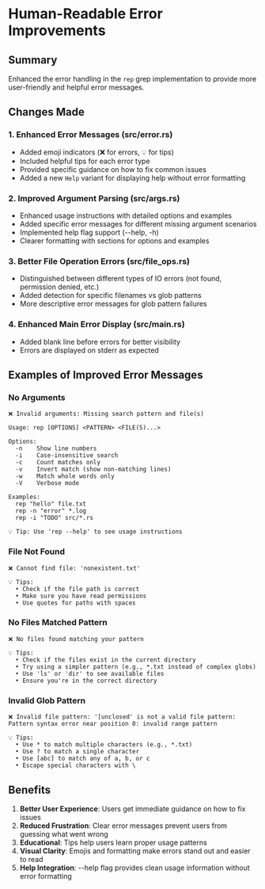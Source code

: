 # Human-Readable Error Improvements

## Summary

Enhanced the error handling in the `rep` grep implementation to provide more user-friendly and helpful error messages.

## Changes Made

### 1. Enhanced Error Messages (src/error.rs)
- Added emoji indicators (❌ for errors, 💡 for tips)
- Included helpful tips for each error type
- Provided specific guidance on how to fix common issues
- Added a new `Help` variant for displaying help without error formatting

### 2. Improved Argument Parsing (src/args.rs)
- Enhanced usage instructions with detailed options and examples
- Added specific error messages for different missing argument scenarios
- Implemented help flag support (--help, -h)
- Clearer formatting with sections for options and examples

### 3. Better File Operation Errors (src/file_ops.rs)
- Distinguished between different types of IO errors (not found, permission denied, etc.)
- Added detection for specific filenames vs glob patterns
- More descriptive error messages for glob pattern failures

### 4. Enhanced Main Error Display (src/main.rs)
- Added blank line before errors for better visibility
- Errors are displayed on stderr as expected

## Examples of Improved Error Messages

### No Arguments
```
❌ Invalid arguments: Missing search pattern and file(s)

Usage: rep [OPTIONS] <PATTERN> <FILE(S)...>

Options:
  -n    Show line numbers
  -i    Case-insensitive search
  -c    Count matches only
  -v    Invert match (show non-matching lines)
  -w    Match whole words only
  -V    Verbose mode

Examples:
  rep "hello" file.txt
  rep -n "error" *.log
  rep -i "TODO" src/*.rs

💡 Tip: Use 'rep --help' to see usage instructions
```

### File Not Found
```
❌ Cannot find file: 'nonexistent.txt'

💡 Tips:
  • Check if the file path is correct
  • Make sure you have read permissions
  • Use quotes for paths with spaces
```

### No Files Matched Pattern
```
❌ No files found matching your pattern

💡 Tips:
  • Check if the files exist in the current directory
  • Try using a simpler pattern (e.g., *.txt instead of complex globs)
  • Use 'ls' or 'dir' to see available files
  • Ensure you're in the correct directory
```

### Invalid Glob Pattern
```
❌ Invalid file pattern: '[unclosed' is not a valid file pattern: Pattern syntax error near position 0: invalid range pattern

💡 Tips:
  • Use * to match multiple characters (e.g., *.txt)
  • Use ? to match a single character
  • Use [abc] to match any of a, b, or c
  • Escape special characters with \
```

## Benefits

1. **Better User Experience**: Users get immediate guidance on how to fix issues
2. **Reduced Frustration**: Clear error messages prevent users from guessing what went wrong
3. **Educational**: Tips help users learn proper usage patterns
4. **Visual Clarity**: Emojis and formatting make errors stand out and easier to read
5. **Help Integration**: --help flag provides clean usage information without error formatting